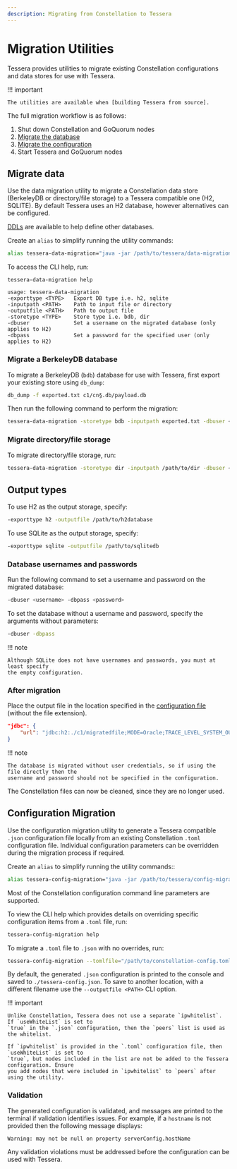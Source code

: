 ```yaml
---
description: Migrating from Constellation to Tessera
---
```


# Migration Utilities

Tessera provides utilities to migrate existing Constellation configurations and data stores for use
with Tessera.

!!! important

    The utilities are available when [building Tessera from source].

The full migration workflow is as follows:

1. Shut down Constellation and GoQuorum nodes
1. [Migrate the database](#data-migration)
1. [Migrate the configuration](#configuration-migration)
1. Start Tessera and GoQuorum nodes

## Migrate data

Use the data migration utility to migrate a Constellation data store
(BerkeleyDB or directory/file storage) to a Tessera compatible one (H2, SQLITE). By default Tessera
uses an H2 database, however alternatives can be configured.

[DDLs](https://github.com/jpmorganchase/tessera/tree/master/ddls/create-table) are available to help
define other databases.

Create an `alias` to simplify running the utility commands:

```bash
alias tessera-data-migration="java -jar /path/to/tessera/data-migration/target/data-migration-${version}-cli.jar"
```

To access the CLI help, run:

```text
tessera-data-migration help

usage: tessera-data-migration
-exporttype <TYPE>   Export DB type i.e. h2, sqlite
-inputpath <PATH>    Path to input file or directory
-outputfile <PATH>   Path to output file
-storetype <TYPE>    Store type i.e. bdb, dir
-dbuser              Set a username on the migrated database (only applies to H2)
-dbpass              Set a password for the specified user (only applies to H2)
```

### Migrate a BerkeleyDB database

To migrate a BerkeleyDB (`bdb`) database for use with Tessera, first export your existing store
using `db_dump`:

```bash
db_dump -f exported.txt c1/cn§.db/payload.db
```

Then run the following command to perform the migration:

```bash
tessera-data-migration -storetype bdb -inputpath exported.txt -dbuser <username> -dbpass <password> -outputfile <PATH> -exporttype <TYPE>
```

### Migrate directory/file storage

To migrate directory/file storage, run:

```bash
tessera-data-migration -storetype dir -inputpath /path/to/dir -dbuser <username> -dbpass <password> -outputfile <PATH> -exporttype <TYPE>
```

## Output types

To use H2 as the output storage, specify:

```bash
-exporttype h2 -outputfile /path/to/h2database
```

To use SQLite as the output storage, specify:

```bash
-exporttype sqlite -outputfile /path/to/sqlitedb
```

### Database usernames and passwords

Run the following command to set a username and password on the migrated database:

```bash
-dbuser <username> -dbpass <password>
```

To set the database without a username and password, specify the arguments without parameters:

```bash
-dbuser -dbpass
```

!!! note

    Although SQLite does not have usernames and passwords, you must at least specify
    the empty configuration.

### After migration

Place the output file in the location specified in the [configuration file]
(without the file extension).

```json
"jdbc": {
    "url": "jdbc:h2:./c1/migratedfile;MODE=Oracle;TRACE_LEVEL_SYSTEM_OUT=0"
}
```

!!! note

    The database is migrated without user credentials, so if using the file directly then the
    username and password should not be specified in the configuration.

The Constellation files can now be cleaned, since they are no longer used.

## Configuration Migration

Use the configuration migration utility to generate a Tessera compatible `.json` configuration file
locally from an existing Constellation `.toml` configuration file. Individual configuration
parameters can be overridden during the migration process if required.

Create an `alias` to simplify running the utility commands::

```bash
alias tessera-config-migration="java -jar /path/to/tessera/config-migration/target/config-migration-${version}-cli.jar"
```

Most of the Constellation configuration command line parameters are supported.

To view the CLI help which provides details on overriding specific configuration items from a
`.toml` file, run:

```bash
tessera-config-migration help
```

To migrate a `.toml` file to `.json` with no overrides, run:

```bash
tessera-config-migration --tomlfile="/path/to/constellation-config.toml"
```

By default, the generated `.json` configuration is printed to the console and saved to
`./tessera-config.json`. To save to another location, with a different filename use the
`--outputfile <PATH>` CLI option.

!!! important

    Unlike Constellation, Tessera does not use a separate `ipwhitelist`. If `useWhiteList` is set to
    `true` in the `.json` configuration, then the `peers` list is used as the whitelist.

    If `ipwhitelist` is provided in the `.toml` configuration file, then `useWhiteList` is set to
    `true`, but nodes included in the list are not be added to the Tessera configuration. Ensure
    you add nodes that were included in `ipwhitelist` to `peers` after using the utility.

### Validation

The generated configuration is validated, and messages are printed to the terminal if validation
identifies issues. For example, if a `hostname` is not provided then the following
message displays:

```text
Warning: may not be null on property serverConfig.hostName
```

Any validation violations must be addressed before the configuration can be used with Tessera.

<!--links-->
[building Tessera from source]: https://github.com/ConsenSys/tessera#building-tessera-from-source
[configuration file]: ../../Reference/SampleConfiguration.md#jdbc
